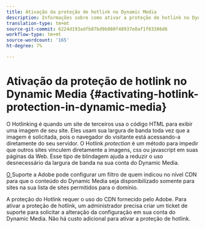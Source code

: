 ```yaml
---
title: Ativação da proteção de hotlink no Dynamic Media
description: Informações sobre como ativar a proteção de hotlink no Dynamic Media.
translation-type: tm+mt
source-git-commit: 6224d193adfb87bd9b080f48937e0af1f03386d6
workflow-type: tm+mt
source-wordcount: '165'
ht-degree: 7%

---
```



# Ativação da proteção de hotlink no Dynamic Media {#activating-hotlink-protection-in-dynamic-media}

O Hotlinking é quando um site de terceiros usa o código HTML para exibir uma imagem de seu site. Eles usam sua largura de banda toda vez que a imagem é solicitada, pois o navegador do visitante está acessando-a diretamente do seu servidor. O Hotlink *protection* é um método para impedir que outros sites vinculem diretamente a imagens, css ou javascript em suas páginas da Web. Esse tipo de blindagem ajuda a reduzir o uso desnecessário da largura de banda na sua conta do Dynamic Media.

[O ](https://helpx.adobe.com/support.html) Suporte a Adobe pode configurar um filtro de quem indicou no nível CDN para que o conteúdo do Dynamic Media seja disponibilizado somente para sites na sua lista de sites permitidos para o domínio.

A proteção do Hotlink requer o uso do CDN fornecido pelo Adobe. Para ativar a proteção de hotlink, um administrador precisa criar um ticket de suporte para solicitar a alteração da configuração em sua conta do Dynamic Media. Não há custo adicional para ativar a proteção de hotlink.
